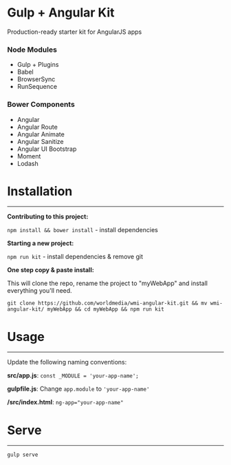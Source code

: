 # Gulp + Angular Kit

Production-ready starter kit for AngularJS apps

### Node Modules

- Gulp + Plugins
- Babel
- BrowserSync
- RunSequence

### Bower Components

- Angular
- Angular Route
- Angular Animate
- Angular Sanitize
- Angular UI Bootstrap
- Moment
- Lodash

# Installation
_____

**Contributing to this project:**

`npm install && bower install` - install dependencies

**Starting a new project:**

`npm run kit` - install dependencies & remove git

**One step copy & paste install:**

This will clone the repo, rename the project to "myWebApp" and install everything you'll need.

`git clone https://github.com/worldmedia/wmi-angular-kit.git && mv wmi-angular-kit/ myWebApp && cd myWebApp && npm run kit`

# Usage
_____

Update the following naming conventions:

**src/app.js**: `const _MODULE = 'your-app-name';`

**gulpfile.js**: Change `app.module` to `'your-app-name'`

**/src/index.html**: `ng-app="your-app-name"`

# Serve
_____

`gulp serve`
